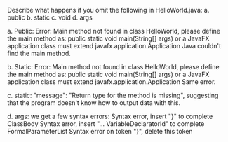 Describe what happens if you omit the following in HelloWorld.java:
a. public
b. static
c. void
d. args

a. Public: Error: Main method not found in class HelloWorld, please define the main method as:
   public static void main(String[] args)
or a JavaFX application class must extend javafx.application.Application
Java couldn't find the main method.

b. Static: Error: Main method not found in class HelloWorld, please define the main method as:
   public static void main(String[] args)
or a JavaFX application class must extend javafx.application.Application
Same error.

c. static: "message": "Return type for the method is missing", suggesting that the program doesn't know how to output data with this.

d. args: we get a few syntax errors: 
    Syntax error, insert "}" to complete ClassBody
    Syntax error, insert "... VariableDeclaratorId" to complete FormalParameterList
    Syntax error on token "}", delete this token